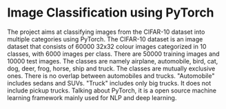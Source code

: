 # Image Classification using PyTorch

The project aims at classifying images from the CIFAR-10 dataset into multiple categories using PyTorch. The CIFAR-10 dataset is an image dataset that consists of 60000 32x32 colour images categorized in 10 classes, with 6000 images per class. There are 50000 training images and 10000 test images. The classes are namely airplane, automobile, bird, cat, dog, deer, frog, horse, ship and truck. The classes are mutually exclusive ones. There is no overlap between automobiles and trucks. "Automobile" includes sedans and SUVs. "Truck" includes only big trucks. It does not include pickup trucks. Talking about PyTorch, it is a open source machine learning framework mainly used for NLP and deep learning. 

